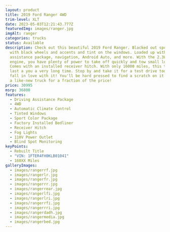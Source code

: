 ```yaml
---
layout: product
title: 2019 Ford Ranger 4WD
trim-level: XLT
date: 2023-05-03T12:21:43.777Z
featuredImg: images/ranger.jpg
imgAlt: ranger
categories: trucks
status: Available
description: Check out this beautiful 2019 Ford Ranger. Blacked out sport model
  with black wheels and accents and tint on the windows. Loaded up with driver's
  assistance package, navigation, Android Auto, and more. With the 2.3L turbo
  engine, you have plenty of power to take off quickly and tow small loads.
  Comes with an installed receiver hitch. With only 16000 miles, this truck will
  last a you a very long time. Stop by and take it for a test drive today and
  fall in love with it! You'll be hard pressed to find a scratch on it. Ride in
  a like-new truck for a fraction of the price!
price: 30995
msrp: 36800
features:
  - Driving Assistance Package
  - 4WD
  - Automatic Climate Control
  - Tinted Windows
  - Sport Color Package
  - Factory Installed Bedliner
  - Receiver Hitch
  - Fog Lights
  - 110V Power Outlet
  - Blind Spot Monitoring
keyPoints:
  - Rebuilt Title
  - "VIN: 1FTER4FH0KLB01041"
  - 160XX Miles
galleryImages:
  - images/rangerrf.jpg
  - images/rangerlr.jpg
  - images/rangerfr.jpg
  - images/rangerrr.jpg
  - images/rangerrear.jpg
  - images/rangerlfi.jpg
  - images/rangerlri.jpg
  - images/rangerrfi.jpg
  - images/rangerrri.jpg
  - images/rangerdadh.jpg
  - images/rangermedia.jpg
  - images/rangerbed.jpg
---
```

